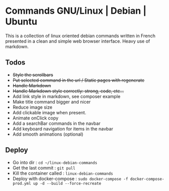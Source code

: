 # Commands GNU/Linux | Debian | Ubuntu

This is a collection of linux oriented debian commands written in French presented in a clean and simple web browser interface. Heavy use of markdown.

## Todos

- ~~Style the scrollbars~~
- ~~Put selected command in the url / Static pages with regenerate~~
- ~~Handle Markdown~~
- ~~Handle Markdown style correctly: strong, code, etc...~~
- Add link style in markdown, see composer example
- Make title command bigger and nicer
- Reduce image size
- Add clickable image when present.
- Animate onClick copy
- Add a searchBar commands in the navbar
- Add keyboard navigation for items in the navbar
- Add smooth animations (optional)

## Deploy

- Go into dir : `cd ~/linux-debian-commands`
- Get the last commit : `git pull`
- Kill the container called : `linux-debian-commands`
- Deploy with docker-compose : `sudo docker-compose -f docker-compose-prod.yml up -d --build --force-recreate`